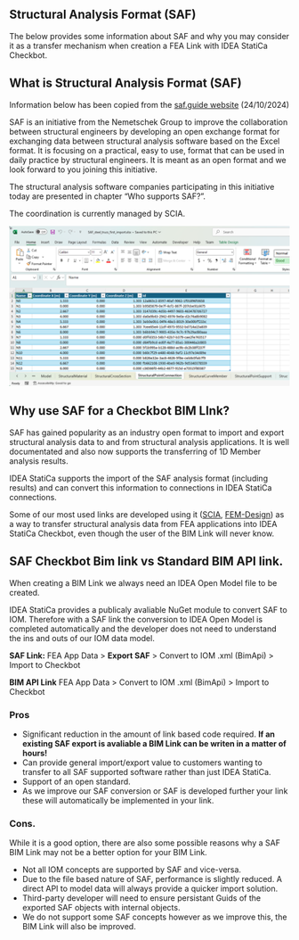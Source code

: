 ## Structural Analysis Format (SAF)

The below provides some information about SAF and why you may consider it as a transfer mechanism when creation a FEA Link with IDEA StatiCa Checkbot.

## What is Structural Analysis Format (SAF)

Information below has been copied from the [saf.guide website](https://www.saf.guide/en/stable/getting-started/what-is-saf.html) (24/10/2024)

SAF is an initiative from the Nemetschek Group to improve the collaboration between structural engineers by developing an open exchange format for exchanging data between structural analysis software based on the Excel format. It is focusing on a practical, easy to use, format that can be used in daily practice by structural engineers. It is meant as an open format and we look forward to you joining this initiative.

The structural analysis software companies participating in this initiative today are presented in chapter “Who supports SAF?”.

The coordination is currently managed by SCIA.

![what is saf](images/saf_excel.png)

## Why use SAF for a Checkbot BIM LInk?

SAF has gained popularity as an industry open format to import and export structural analysis data to and from structural analysis applications. It is well documentated and also now supports the transferring of 1D Member analysis results.

IDEA StatiCa supports the import of the SAF analysis format (including results) and can convert this information to connections in IDEA StatiCa connections.

Some of our most used links are developed using it ([SCIA](https://www.ideastatica.com/bim/scia-engineer-steel), [FEM-Design](https://www.ideastatica.com/bim/fem-design)) as a way to transfer structural analysis data from FEA applications into IDEA StatiCa Checkbot, even though the user of the BIM Link will never know. 

## SAF Checkbot Bim link vs Standard BIM API link.  

When creating a BIM Link we always need an IDEA Open Model file to be created.

IDEA StatiCa provides a publicaly avaliable NuGet module to convert SAF to IOM. Therefore with a SAF link the conversion to IDEA Open Model is completed automatically and the developer does not need to understand the ins and outs of our IOM data model.

**SAF Link:** FEA App Data > **Export SAF** > Convert to IOM .xml (BimApi) > Import to Checkbot

**BIM API Link** FEA App Data > Convert to IOM .xml (BimApi) > Import to Checkbot

### Pros
* Significant reduction in the amount of link based code required. **If an existing SAF export is avaliable a BIM Link can be writen in a matter of hours!**
* Can provide general import/export value to customers wanting to transfer to all SAF supported software rather than just IDEA StatiCa.
* Support of an open standard. 
* As we improve our SAF conversion or SAF is developed further your link these will automatically be implemented in your link.

### Cons.

While it is a good option, there are also some possible reasons why a SAF BIM Link may not be a better option for your BIM Link.

* Not all IOM concepts are supported by SAF and vice-versa.
* Due to the file based nature of SAF, performance is slightly reduced. A direct API to model data will always provide a quicker import solution.
* Third-party developer will need to ensure persistant Guids of the exported SAF objects with internal objects.
* We do not support some SAF concepts however as we improve this, the BIM Link will also be improved.
